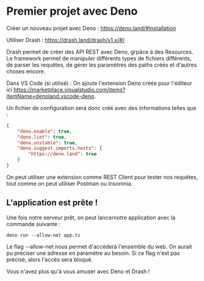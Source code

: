 # Premier projet avec Deno

Créer un nouveau projet avec Deno :
https://deno.land/#installation

Utiliser Drash :
https://drash.land/drash/v1.x/#/

Drash permet de créer des API REST avec Deno, grpâce à des Resources. Le framework permet de manipuler différents types de fichiers différents, de parser les requêtes,
de gérer les paramètres des paths créés et d'autres choses encore.

Dans VS Code (si utilisé) :
On ajoute l'extension Deno créée pour l'éditeur ici https://marketplace.visualstudio.com/items?itemName=denoland.vscode-deno.

Un fichier de configuration sera donc créé avec des informations telles que :
```JSON
{
    "deno.enable": true,
    "deno.lint": true,
    "deno.unstable": true,
    "deno.suggest.imports.hosts": {
        "https://deno.land": true
    }
}
```
On peut utiliser une extension comme REST Client pour tester nos requêtes, tout comme on peut utiliser Postman ou Insomnia.

## L'application est prête !
Une fois notre serveur prêt, on peut lancernotre application avec la commande suivante :
```
deno run --allow-net app.ts
```
Le flag --allow-net nous permet d'accéderà l'ensemble du web. On aurait pu préciser une adresse en paramètre au besoin. Si ce flag n'est pas précisé, 
alors l'accès sera bloqué.

Vous n'avez plus qu'à vous amuser avec Deno et Drash !
